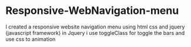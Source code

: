 # Responsive-WebNavigation-menu
I created a responsive website navigation menu using html css and jquery (javascript framework)
in Jquery i use toggleClass for toggle the bars and use css to animation
